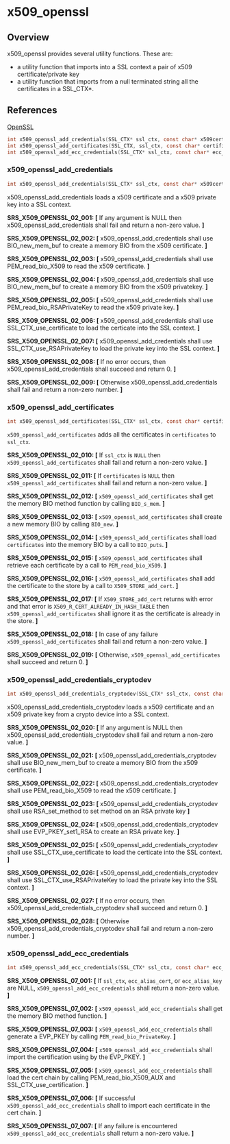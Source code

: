 x509_openssl
=============

## Overview

x509_openssl provides several utility functions. These are:
- a utility function that imports into a SSL context a pair of x509 certificate/private key  
- a utility function that imports from a null terminated string all the certificates in a SSL_CTX*.

## References

[OpenSSL](https://www.openssl.org)

```c
int x509_openssl_add_credentials(SSL_CTX* ssl_ctx, const char* x509certificate, const char* x509privatekey);
int x509_openssl_add_certificates(SSL_CTX, ssl_ctx, const char* certificates);
int x509_openssl_add_ecc_credentials(SSL_CTX* ssl_ctx, const char* ecc_alias_cert, const char* ecc_alias_key);
```

###   x509_openssl_add_credentials
```c
int x509_openssl_add_credentials(SSL_CTX* ssl_ctx, const char* x509certificate, const char* x509privatekey);
```

x509_openssl_add_credentials loads a x509 certificate and a x509 private key into a SSL context. 

**SRS_X509_OPENSSL_02_001: [** If any argument is NULL then x509_openssl_add_credentials shall fail and return a non-zero value. **]**

**SRS_X509_OPENSSL_02_002: [** x509_openssl_add_credentials shall use BIO_new_mem_buf to create a memory BIO from the x509 certificate. **]** 

**SRS_X509_OPENSSL_02_003: [** x509_openssl_add_credentials shall use PEM_read_bio_X509 to read the x509 certificate. **]**

**SRS_X509_OPENSSL_02_004: [** x509_openssl_add_credentials shall use BIO_new_mem_buf to create a memory BIO from the x509 privatekey. **]**

**SRS_X509_OPENSSL_02_005: [** x509_openssl_add_credentials shall use PEM_read_bio_RSAPrivateKey to read the x509 private key. **]**

**SRS_X509_OPENSSL_02_006: [** x509_openssl_add_credentials shall use SSL_CTX_use_certificate to load the certicate into the SSL context. **]**

**SRS_X509_OPENSSL_02_007: [** x509_openssl_add_credentials shall use SSL_CTX_use_RSAPrivateKey to load the private key into the SSL context. **]**

**SRS_X509_OPENSSL_02_008: [** If no error occurs, then x509_openssl_add_credentials shall succeed and return 0. **]**

**SRS_X509_OPENSSL_02_009: [** Otherwise x509_openssl_add_credentials shall fail and return a non-zero number. **]**

###  x509_openssl_add_certificates
```c
int x509_openssl_add_certificates(SSL_CTX* ssl_ctx, const char* certificates);
```

`x509_openssl_add_certificates` adds all the certificates in `certificates` to `ssl_ctx`.

**SRS_X509_OPENSSL_02_010: [** If `ssl_ctx` is `NULL` then `x509_openssl_add_certificates` shall fail and return a non-zero value. **]**

**SRS_X509_OPENSSL_02_011: [** If `certificates` is `NULL` then `x509_openssl_add_certificates` shall fail and return a non-zero value. **]**

**SRS_X509_OPENSSL_02_012: [** `x509_openssl_add_certificates` shall get the memory BIO method function by calling `BIO_s_mem`. **]**

**SRS_X509_OPENSSL_02_013: [** `x509_openssl_add_certificates` shall create a new memory BIO by calling `BIO_new`. **]**

**SRS_X509_OPENSSL_02_014: [** `x509_openssl_add_certificates` shall load `certificates` into the memory BIO by a call to `BIO_puts`. **]**

**SRS_X509_OPENSSL_02_015: [** `x509_openssl_add_certificates` shall retrieve each certificate by a call to `PEM_read_bio_X509`. **]**

**SRS_X509_OPENSSL_02_016: [** `x509_openssl_add_certificates` shall add the certificate to the store by a call to `X509_STORE_add_cert`. **]**

**SRS_X509_OPENSSL_02_017: [** If `X509_STORE_add_cert` returns with error and that error is `X509_R_CERT_ALREADY_IN_HASH_TABLE` then `x509_openssl_add_certificates` shall ignore it as the certificate is already in the store. **]**

**SRS_X509_OPENSSL_02_018: [** In case of any failure `x509_openssl_add_certificates` shall fail and return a non-zero value. **]**

**SRS_X509_OPENSSL_02_019: [** Otherwise, `x509_openssl_add_certificates` shall succeed and return 0. **]**

###   x509_openssl_add_credentials_cryptodev
```c
int x509_openssl_add_credentials_cryptodev(SSL_CTX* ssl_ctx, const char* x509certificate, TLS_CRYPTODEV_PKEY* x509cryptodevprivatekey);
```

x509_openssl_add_credentials_cryptodev loads a x509 certificate and an x509 private key from a crypto device into a SSL context. 

**SRS_X509_OPENSSL_02_020: [** If any argument is NULL then x509_openssl_add_credentials_cryptodev shall fail and return a non-zero value. **]**

**SRS_X509_OPENSSL_02_021: [** x509_openssl_add_credentials_cryptodev shall use BIO_new_mem_buf to create a memory BIO from the x509 certificate. **]** 

**SRS_X509_OPENSSL_02_022: [** x509_openssl_add_credentials_cryptodev shall use PEM_read_bio_X509 to read the x509 certificate. **]**

**SRS_X509_OPENSSL_02_023: [** x509_openssl_add_credentials_cryptodev shall use RSA_set_method to set method on an RSA private key **]**

**SRS_X509_OPENSSL_02_024: [** x509_openssl_add_credentials_cryptodev shall use EVP_PKEY_set1_RSA to create an RSA private key. **]**

**SRS_X509_OPENSSL_02_025: [** x509_openssl_add_credentials_cryptodev shall use SSL_CTX_use_certificate to load the certicate into the SSL context. **]**

**SRS_X509_OPENSSL_02_026: [** x509_openssl_add_credentials_cryptodev shall use SSL_CTX_use_RSAPrivateKey to load the private key into the SSL context. **]**

**SRS_X509_OPENSSL_02_027: [** If no error occurs, then x509_openssl_add_credentials_cryptodev shall succeed and return 0. **]**

**SRS_X509_OPENSSL_02_028: [** Otherwise x509_openssl_add_credentials_cryptodev shall fail and return a non-zero number. **]**

###  x509_openssl_add_ecc_credentials

```c
int x509_openssl_add_ecc_credentials(SSL_CTX* ssl_ctx, const char* ecc_alias_cert, const char* ecc_alias_key);
```

**SRS_X509_OPENSSL_07_001: [** If `ssl_ctx`, `ecc_alias_cert`, or `ecc_alias_key` are NULL, `x509_openssl_add_ecc_credentials` shall return a non-zero value. **]**

**SRS_X509_OPENSSL_07_002: [** `x509_openssl_add_ecc_credentials` shall get the memory BIO method function. **]**

**SRS_X509_OPENSSL_07_003: [** `x509_openssl_add_ecc_credentials` shall generate a EVP_PKEY by calling `PEM_read_bio_PrivateKey`. **]**

**SRS_X509_OPENSSL_07_004: [** `x509_openssl_add_ecc_credentials` shall import the certification using by the EVP_PKEY. **]**

**SRS_X509_OPENSSL_07_005: [** `x509_openssl_add_ecc_credentials` shall load the cert chain by calling PEM_read_bio_X509_AUX and SSL_CTX_use_certification. **]**

**SRS_X509_OPENSSL_07_006: [** If successful `x509_openssl_add_ecc_credentials` shall to import each certificate in the cert chain. **]**

**SRS_X509_OPENSSL_07_007: [** If any failure is encountered `x509_openssl_add_ecc_credentials` shall return a non-zero value. **]**

